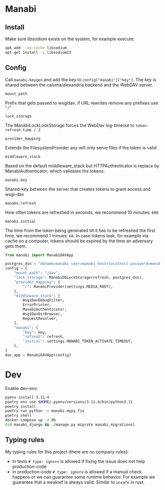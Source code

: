 # Manabi

## Install

Make sure libsodium exists on the system, for example execute:

```bash
apk add --no-cache libsodium
apt-get install -y libsodium23
```

## Config

Call `manabi-keygen` and add the key to `config["manabi"]["key"]`. The key is
shared between the caluma/alexandria backend and the WebDAV server.

`mount_path`

Prefix that gets passed to wsgidav, if URL rewrites remove any prefixes use `"/"`

`lock_storage`

The ManabiLockLockStorage forces the WebDav log-timeout to `token-refresh-time / 2`

`provider_mapping`

Extends the FilesystemProvider any will only serve files if the token is valid

`middleware_stack`

Based on the default middleware_stack but HTTPAuthenticator is replace by
ManabiAuthenticator, which validates the tokens.

`manabi.key`

Shared-key between the server that creates tokens to grant access and wsgi-dav

`manabi.refresh`

How often tokens are refreshed in seconds, we recommend 10 minutes: `600`

`manabi.initial`

The time from the token being generated till it has to be refreshed the first
time, we recommend 1 minues: `60`. In case tokens leak, for example via cache on
a computer, tokens should be expired by the time an adversary gets them.

```python
from manabi import ManabiDAVApp

postgres_dsn = "dbname=manabi user=manabi host=localhost password=manabi"
config = {
    "mount_path": "/dav",
    "lock_storage": ManabiDbLockStorage(refresh, postgres_dsn),
    "provider_mapping": {
        "/": ManabiProvider(settings.MEDIA_ROOT),
    },
    "middleware_stack": [
        WsgiDavDebugFilter,
        ErrorPrinter,
        ManabiAuthenticator,
        WsgiDavDirBrowser,
        RequestResolver,
    ],
    "manabi": {
        "key": key,
        "refresh": refresh,
        "initial": settings.MANABI_TOKEN_ACTIVATE_TIMEOUT,
    },
}
dav_app = ManabiDAVApp(config)
```

# Dev

Enable dev-env:

```bash
pyenv install 3.11.4
poetry env use $HOME/.pyenv/versions/3.11.4/bin/python3.11
poetry install
poetry run python -m manabi.mypy_fix
poetry shell
docker-compose up -d db
(cd manabi_django && ./manage.py migrate manabi_migrations)
```

## Typing rules

My typing rules for this project (there are no company rules):

- In tests `# type: ignore` is allowed if fixing the issue does not help production-code
- In production-code `# type: ignore` is allowed if a manual check happens or
  we can guarantee some runtime behavior. For example we guarantee that a
  weakref is always valid. Similar to `unsafe` in rust.
